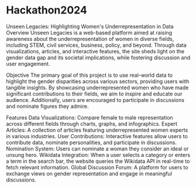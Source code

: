 # Hackathon2024
Unseen Legacies: Highlighting Women's Underrepresentation in Data
Overview
Unseen Legacies is a web-based platform aimed at raising awareness about the underrepresentation of women in diverse fields, including STEM, civil services, business, policy, and beyond. Through data visualizations, articles, and interactive features, the site sheds light on the gender data gap and its societal implications, while fostering discussion and user engagement.

Objective
The primary goal of this project is to use real-world data to highlight the gender disparities across various sectors, providing users with tangible insights. By showcasing underrepresented women who have made significant contributions to their fields, we aim to inspire and educate our audience. Additionally, users are encouraged to participate in discussions and nominate figures they admire.

Features
Data Visualizations: Compare female to male representation across different fields through charts, graphs, and infographics.
Expert Articles: A collection of articles featuring underrepresented women experts in various industries.
User Contributions: Interactive features allow users to contribute data, nominate personalities, and participate in discussions.
Nomination System: Users can nominate a woman they consider an ideal or unsung hero.
Wikidata Integration: When a user selects a category or enters a term in the search bar, the website queries the Wikidata API in real-time to fetch relevant information.
Global Discussion Forum: A platform for users to exchange views on gender representation and engage in meaningful discussions.
